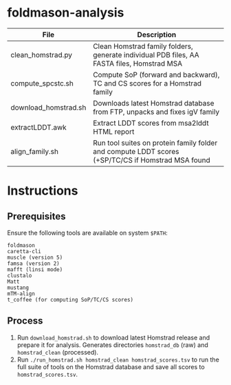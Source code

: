 # foldmason-analysis

| File | Description |
| --- | --- |
| clean_homstrad.py | Clean Homstrad family folders, generate individual PDB files, AA FASTA files, Homstrad MSA |
| compute_spcstc.sh | Compute SoP (forward and backward), TC and CS scores for a Homstrad family |
| download_homstrad.sh | Downloads latest Homstrad database from FTP, unpacks and fixes igV family |
| extractLDDT.awk | Extract LDDT scores from msa2lddt HTML report |
| align_family.sh | Run tool suites on protein family folder and compute LDDT scores (+SP/TC/CS if Homstrad MSA found |

# Instructions
## Prerequisites
Ensure the following tools are available on system `$PATH`:

```
foldmason
caretta-cli
muscle (version 5)
famsa (version 2)
mafft (linsi mode)
clustalo
Matt
mustang
mTM-align
t_coffee (for computing SoP/TC/CS scores)
```

## Process
1. Run `download_homstrad.sh` to download latest Homstrad release and prepare it for analysis.
   Generates directories `homstrad_db` (raw) and `homstrad_clean` (processed).
2. Run `./run_homstrad.sh homstrad_clean homstrad_scores.tsv` to run the full suite of
   tools on the Homstrad database and save all scores to `homstrad_scores.tsv`.
